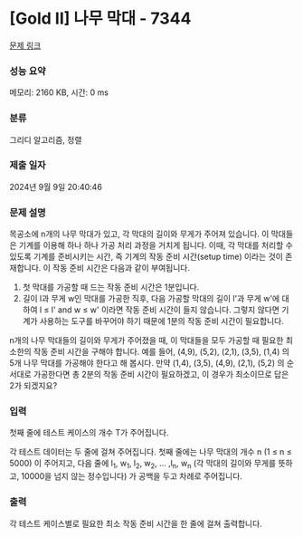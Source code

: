 # [Gold II] 나무 막대 - 7344 

[문제 링크](https://www.acmicpc.net/problem/7344) 

### 성능 요약

메모리: 2160 KB, 시간: 0 ms

### 분류

그리디 알고리즘, 정렬

### 제출 일자

2024년 9월 9일 20:40:46

### 문제 설명

<p>목공소에 n개의 나무 막대가 있고, 각 막대의 길이와 무게가 주어져 있습니다. 이 막대들은 기계를 이용해 하나 하나 가공 처리 과정을 거치게 됩니다. 이때, 각 막대를 처리할 수 있도록 기계를 준비시키는 시간, 즉 기계의 작동 준비 시간(setup time) 이라는 것이 존재합니다. 이 작동 준비 시간은 다음과 같이 부여됩니다.</p>

<ol>
	<li>첫 막대를 가공할 때 드는 작동 준비 시간은 1분입니다.</li>
	<li>길이 l과 무게 w인 막대를 가공한 직후, 다음 가공할 막대의 길이 l'과 무게 w'에 대하여 l ≤ l' and w ≤ w' 이라면 작동 준비 시간이 들지 않습니다. 그렇지 않다면 기계가 사용하는 도구를 바꾸어야 하기 때문에 1분의 작동 준비 시간이 필요합니다.</li>
</ol>

<p>n개의 나무 막대들의 길이와 무게가 주어졌을 때, 이 막대들을 모두 가공할 때 필요한 최소한의 작동 준비 시간을 구해야 합니다. 예를 들어, (4,9), (5,2), (2,1), (3,5), (1,4) 의 5개 나무 막대를 가공해야 한다고 해 봅시다. 만약 (1,4), (3,5), (4,9), (2,1), (5,2) 의 순서대로 가공한다면 총 2분의 작동 준비 시간이 필요하겠고, 이 경우가 최소이므로 답은 2가 되겠지요?</p>

### 입력 

 <p>첫째 줄에 테스트 케이스의 개수 T가 주어집니다.</p>

<p>각 테스트 데이터는 두 줄에 걸쳐 주어집니다. 첫째 줄에는 나무 막대의 개수 n (1 ≤ n ≤ 5000) 이 주어지고, 다음 줄에  l<sub>1</sub>, w<sub>1</sub>, l<sub>2</sub>, w<sub>2</sub>, ... ,l<sub>n</sub>, w<sub>n</sub>  (각 막대의 길이와 무게를 뜻하고, 10000을 넘지 않는 정수입니다) 가 공백을 두고 차례로 주어집니다.</p>

### 출력 

 <p>각 테스트 케이스별로 필요한 최소 작동 준비 시간을 한 줄에 걸쳐 출력합니다.</p>

